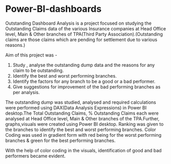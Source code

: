 # Power-BI-dashboards

Outstanding Dashboard Analysis is a project focused on studying the Outstanding Claims data of the various Insurance companies at Head Office level, Main & Other branches of
TPA(Third Party Association).(Outstanding claims are those claims which are pending for settlement due to various reasons.)

Aim of this project was - 
  1. Study , analyse the outstanding dump data and the reasons for any claim to be outstanding.
  2. Identify the best and worst performing branches.
  3. Identify the factors for any branch to be a good or a bad performer.
  4. Give suggestions for improvement of the bad performing branches as per analysis.
  
The outstanding dump was studied, analysed and required calculations were performed using DAX(Data Analysis Expressions) in Power BI desktop.The Total Outstanding Claims,
% Outstanding Claims each were analysed at Head Office level, Main & Other branches of the TPA.Further, graphs,visuals were created using Power BI desktop. Ranking was given to 
the branches to identify the best and worst performing branches. Color Coding was used in gradient form with red being for the worst performing branches & green for the best
performing branches.

With the help of color coding in the visuals, identification of good and bad performers became evident.
